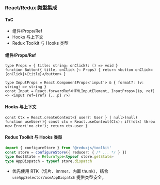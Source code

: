 ### React/Redux 类型集成

#### ToC

- 组件/Props/Ref
- Hooks 与上下文
- Redux Toolkit 与 Hooks 类型

#### 组件/Props/Ref

```tsx
type Props = { title: string; onClick?: () => void }
function Button({ title, onClick }: Props) { return <button onClick={onClick}>{title}</button> }

type InputProps = React.ComponentProps<'input'> & { format?: (v: string) => string }
const Input = React.forwardRef<HTMLInputElement, InputProps>((p, ref) => <input ref={ref} {...p} />)
```

#### Hooks 与上下文

```tsx
const Ctx = React.createContext<{ user?: User } | null>(null)
function useUser(){ const ctx = React.useContext(Ctx); if(!ctx) throw new Error('no ctx'); return ctx.user }
```

#### Redux Toolkit 与 Hooks 类型

```ts
import { configureStore } from '@reduxjs/toolkit'
const store = configureStore({ reducer: { /* ... */ } })
type RootState = ReturnType<typeof store.getState>
type AppDispatch = typeof store.dispatch
```

- 优先使用 RTK（切片、immer、内置 thunk），结合 `useAppSelector/useAppDispatch` 提供类型安全。

